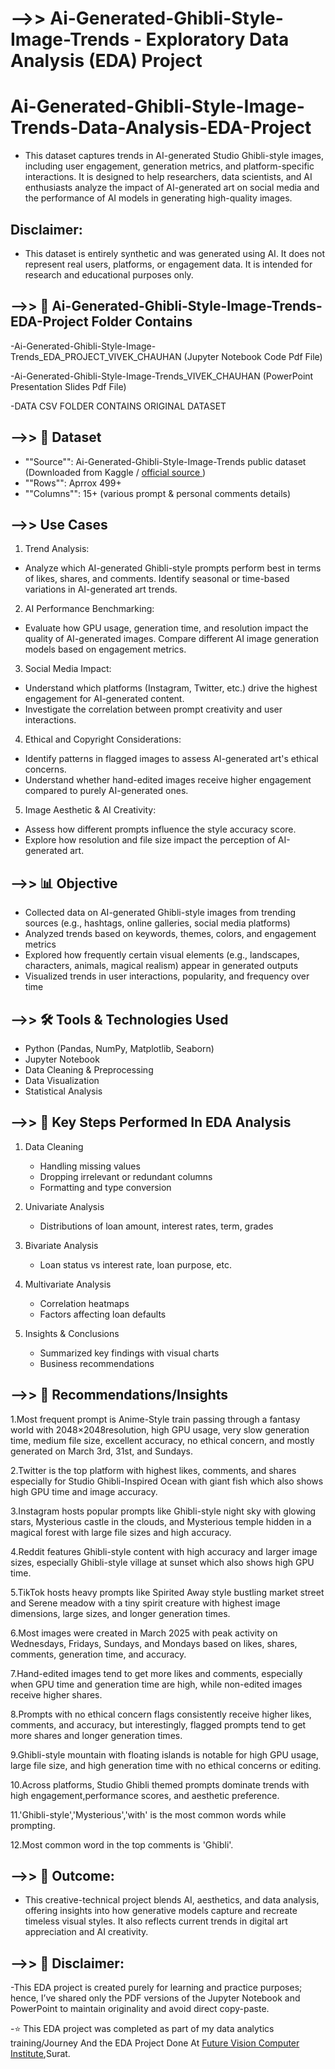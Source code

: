 # **-->> Ai-Generated-Ghibli-Style-Image-Trends - Exploratory Data Analysis (EDA) Project**

# Ai-Generated-Ghibli-Style-Image-Trends-Data-Analysis-EDA-Project

- This dataset captures trends in AI-generated Studio Ghibli-style images, including user engagement, generation metrics, and platform-specific interactions. It is designed to help researchers, data scientists, and AI enthusiasts analyze the impact of AI-generated art on social media and the performance of AI models in generating high-quality images.
## **Disclaimer:** 

- This dataset is entirely synthetic and was generated using AI. It does not represent real users, platforms, or engagement data. It is intended for research and educational purposes only.

## **-->> 📂 Ai-Generated-Ghibli-Style-Image-Trends-EDA-Project Folder Contains**

-Ai-Generated-Ghibli-Style-Image-Trends_EDA_PROJECT_VIVEK_CHAUHAN (Jupyter Notebook Code Pdf File)

-Ai-Generated-Ghibli-Style-Image-Trends_VIVEK_CHAUHAN (PowerPoint Presentation Slides Pdf File)

-DATA CSV FOLDER CONTAINS ORIGINAL DATASET

## **-->> 📁 Dataset**

- ""Source"": Ai-Generated-Ghibli-Style-Image-Trends public dataset (Downloaded from Kaggle / <a href = "https://www.kaggle.com/datasets/uom190346a/ai-generated-ghibli-style-image-trends-2025"> official source </a>)
- ""Rows"": Aprrox 499+
- ""Columns"": 15+ (various prompt & personal comments details)

## **-->> Use Cases**

1. Trend Analysis:

- Analyze which AI-generated Ghibli-style prompts perform best in terms of likes, shares, and comments.
Identify seasonal or time-based variations in AI-generated art trends.

2. AI Performance Benchmarking:

- Evaluate how GPU usage, generation time, and resolution impact the quality of AI-generated images.
Compare different AI image generation models based on engagement metrics.

3. Social Media Impact:

- Understand which platforms (Instagram, Twitter, etc.) drive the highest engagement for AI-generated content.
- Investigate the correlation between prompt creativity and user interactions.

4. Ethical and Copyright Considerations:

- Identify patterns in flagged images to assess AI-generated art's ethical concerns.
- Understand whether hand-edited images receive higher engagement compared to purely AI-generated ones.

5. Image Aesthetic & AI Creativity:

- Assess how different prompts influence the style accuracy score.
- Explore how resolution and file size impact the perception of AI-generated art.

## **-->> 📊 Objective**

- Collected data on AI-generated Ghibli-style images from trending sources (e.g., hashtags, online galleries, social media platforms)
- Analyzed trends based on keywords, themes, colors, and engagement metrics
- Explored how frequently certain visual elements (e.g., landscapes, characters, animals, magical realism) appear in generated outputs
- Visualized trends in user interactions, popularity, and frequency over time

## **-->> 🛠️ Tools & Technologies Used**

- Python (Pandas, NumPy, Matplotlib, Seaborn)
- Jupyter Notebook
- Data Cleaning & Preprocessing
- Data Visualization
- Statistical Analysis

## **-->> 📌 Key Steps Performed In EDA Analysis**

1. Data Cleaning
   - Handling missing values
   - Dropping irrelevant or redundant columns
   - Formatting and type conversion

2. Univariate Analysis
   - Distributions of loan amount, interest rates, term, grades

3. Bivariate Analysis
   - Loan status vs interest rate, loan purpose, etc.

4. Multivariate Analysis
   - Correlation heatmaps
   - Factors affecting loan defaults

5. Insights & Conclusions
   - Summarized key findings with visual charts
   - Business recommendations

## **-->> 📌 Recommendations/Insights**

1.Most frequent prompt is Anime-Style train passing through a fantasy world with 2048×2048resolution, high GPU usage, very slow generation time, medium file size, excellent accuracy, no ethical concern, and mostly generated on March 3rd, 31st, and Sundays.

2.Twitter is the top platform with highest likes, comments, and shares especially for Studio Ghibli-Inspired Ocean with giant fish which also shows high GPU time and image accuracy.

3.Instagram hosts popular prompts like Ghibli-style night sky with glowing stars, Mysterious castle in the clouds, and Mysterious temple hidden in a magical forest with large file sizes and high accuracy.

4.Reddit features Ghibli-style content with high accuracy and larger image sizes, especially Ghibli-style village at sunset which also shows high GPU time.

5.TikTok hosts heavy prompts like Spirited Away style bustling market street and Serene meadow with a tiny spirit creature with highest image dimensions, large sizes, and longer generation times.

6.Most images were created in March 2025 with peak activity on Wednesdays, Fridays, Sundays, and Mondays based on likes, shares, comments, generation time, and accuracy.

7.Hand-edited images tend to get more likes and comments, especially when GPU time and generation time are high, while non-edited images receive higher shares.

8.Prompts with no ethical concern flags consistently receive higher likes, comments, and accuracy, but interestingly, flagged prompts tend to get more shares and longer generation times.

9.Ghibli-style mountain with floating islands is notable for high GPU usage, large file size, and high generation time with no ethical concerns or editing.

10.Across platforms, Studio Ghibli themed prompts dominate trends with high engagement,performance scores, and aesthetic preference.

11.'Ghibli-style','Mysterious','with' is the most common words while prompting.

12.Most common word in the top comments is 'Ghibli'.
## **-->> 🎯 Outcome:**

- This creative-technical project blends AI, aesthetics, and data analysis, offering insights into how generative models capture and recreate timeless visual styles. It also reflects current trends in digital art appreciation and AI creativity.

## **-->> 📌 Disclaimer:**

-This EDA project is created purely for learning and practice purposes; hence, I’ve shared only the PDF versions of the Jupyter Notebook and PowerPoint to maintain originality and avoid direct copy-paste.

-⭐ This EDA project was completed as part of my data analytics training/Journey And the EDA Project Done At <a href="https://futurevisioncomputers.com/">Future Vision Computer Institute</a>,Surat.
